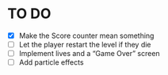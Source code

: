 # TO DO
- [X] Make the Score counter mean something
- [ ] Let the player restart the level if they die
- [ ] Implement lives and a “Game Over” screen 
- [ ] Add particle effects
